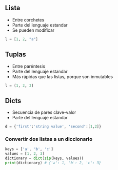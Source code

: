 ## Lista
* Entre corchetes
* Parte del lenguaje estandar
* Se pueden modificar
``` python
l = [1, 2, "a"]
```

## Tuplas
* Entre paréntesis
* Parte del lenguaje estandar
* Más rápidas que las listas, porque son inmutables
``` python
l = (1, 2, 3)
```

## Dicts
* Secuencia de pares clave-valor
* Parte del lenguaje estandar
``` python
d = {'first':'string value', 'second':[1,2]}
```

### Convertir dos listas a un diccionario
``` python
keys = ['a', 'b', 'c']
values = [1, 2, 3]
dictionary = dict(zip(keys, values))
print(dictionary) # {'a': 1, 'b': 2, 'c': 3}
```
